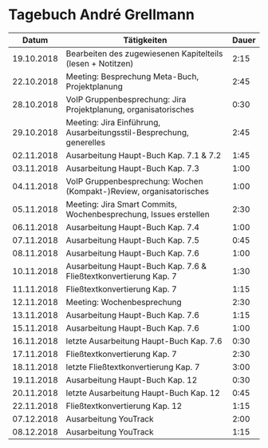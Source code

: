 # Tagebuch André Grellmann

Datum      | Tätigkeiten                                                         | Dauer
---------- | ------------------------------------------------------------------- | -------------------
19.10.2018 | Bearbeiten des zugewiesenen Kapitelteils (lesen + Notitzen)         | 2:15
22.10.2018 | Meeting: Besprechung Meta-Buch, Projektplanung                      | 2:45
28.10.2018 | VoIP Gruppenbesprechung: Jira Projektplanung, organisatorisches     | 0:30
29.10.2018 | Meeting: Jira Einführung, Ausarbeitungsstil-Besprechung, generelles | 2:45
02.11.2018 | Ausarbeitung Haupt-Buch Kap. 7.1 & 7.2                              | 1:45
03.11.2018 | Ausarbeitung Haupt-Buch Kap. 7.3                                    | 1:00
04.11.2018 | VoIP Gruppenbesprechung: Wochen (Kompakt-)Review, organisatorisches | 1:00
05.11.2018 | Meeting: Jira Smart Commits, Wochenbesprechung, Issues erstellen    | 2:30
06.11.2018 | Ausarbeitung Haupt-Buch Kap. 7.4                                    | 1:00
07.11.2018 | Ausarbeitung Haupt-Buch Kap. 7.5                                    | 0:45
08.11.2018 | Ausarbeitung Haupt-Buch Kap. 7.6                                    | 1:00
10.11.2018 | Ausarbeitung Haupt-Buch Kap. 7.6 & Fließtextkonvertierung Kap. 7    | 1:30
11.11.2018 | Fließtextkonvertierung Kap. 7                                       | 1:15
12.11.2018 | Meeting: Wochenbesprechung                                          | 2:30
13.11.2018 | Ausarbeitung Haupt-Buch Kap. 7.6                                    | 1:15
15.11.2018 | Ausarbeitung Haupt-Buch Kap. 7.6                                    | 1:00
16.11.2018 | letzte Ausarbeitung Haupt-Buch Kap. 7.6                             | 0:30
17.11.2018 | Fließtextkonvertierung Kap. 7                                       | 2:30
18.11.2018 | letzte Fließtextkonvertierung Kap. 7                                | 3:00
19.11.2018 | Ausarbeitung Haupt-Buch Kap. 12                                     | 0:30
20.11.2018 | letzte Ausarbeitung Haupt-Buch Kap. 12                              | 0:45
22.11.2018 | Fließtextkonvertierung Kap. 12                                      | 1:15
07.12.2018 | Ausarbeitung YouTrack                                               | 2:00
08.12.2018 | Ausarbeitung YouTrack                                               | 1:15

<script src="Tagebücher/timeCalculation.js">
</script>
